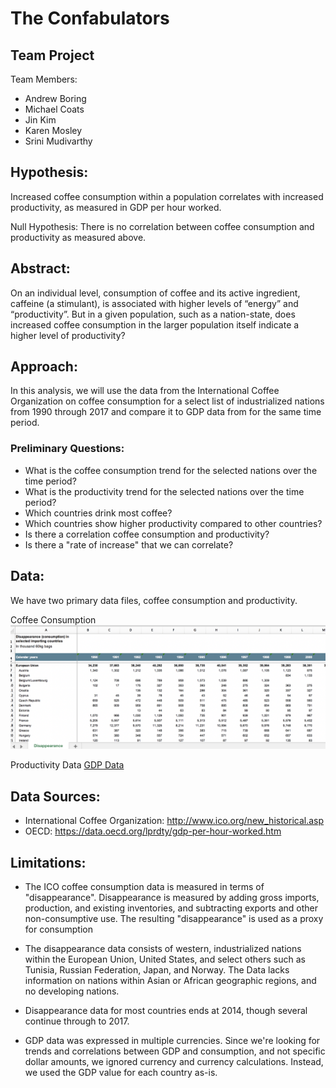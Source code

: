 # The Confabulators 

## Team Project

Team Members:
 - Andrew Boring
 - Michael Coats
 - Jin Kim
 - Karen Mosley
 - Srini Mudivarthy


## Hypothesis: 
Increased coffee consumption within a population correlates with increased productivity, as measured in GDP per hour worked.

Null Hypothesis: There is no correlation between coffee consumption and productivity as measured above.
 

## Abstract: 
On an individual level, consumption of coffee and its active ingredient, caffeine (a stimulant), is associated with higher levels of “energy” and “productivity”. But in a given population, such as a nation-state, does increased coffee consumption in the larger population itself indicate a higher level of productivity? 


## Approach: 
In this analysis, we will use the data from the International Coffee Organization on coffee consumption for a select list of industrialized nations from 1990 through 2017 and compare it to GDP data from for the same time period. 


### Preliminary Questions: 
 - What is the coffee consumption trend for the selected nations over the time period?
 - What is the productivity trend for the selected nations over the time period?
 - Which countries drink most coffee? 
 - Which countries show higher productivity compared to other countries?
 - Is there a correlation coffee consumption and productivity?
 - Is there a "rate of increase" that we can correlate?


## Data:
We have two primary data files, coffee consumption and productivity.

Coffee Consumption
![Coffee Consumption](images/coffee_data.png)


Productivity Data
[GDP Data](images/gdp-data.png)



## Data Sources:
 - International Coffee Organization: http://www.ico.org/new_historical.asp
 - OECD: https://data.oecd.org/lprdty/gdp-per-hour-worked.htm

## Limitations:
 - The ICO coffee consumption data is measured in terms of "disappearance". Disappearance is measured by adding gross imports, production, and existing inventories, and subtracting exports and other non-consumptive use. The resulting "disappearance" is used as a proxy for consumption 

 - The disappearance data consists of western, industrialized nations within the European Union, United States, and select others such as Tunisia, Russian Federation, Japan, and Norway. The Data lacks information on nations within Asian or African geographic regions, and no developing nations.

 - Disappearance data for most countries ends at 2014, though several continue through to 2017.

 - GDP data was expressed in multiple currencies. Since we're looking for trends and correlations between GDP and consumption, and not specific dollar amounts, we ignored currency and currency calculations. Instead, we used the GDP value for each country as-is.


